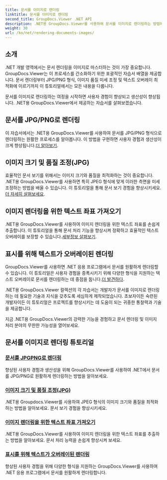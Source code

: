 ```yaml
---
title: 문서를 이미지로 렌더링
linktitle: 문서를 이미지로 렌더링
second_title: GroupDocs.Viewer .NET API
description: .NET용 GroupDocs.Viewer를 사용하여 문서를 이미지로 렌더링하는 방법에 대한 자습서를 살펴보세요. 이미지 품질을 최적화하고, 텍스트 좌표를 추출하고, 사용자 경험을 향상시킵니다.
weight: 30
url: /ko/net/rendering-documents-images/
---
```

## 소개

.NET 개발 영역에서는 문서 렌더링을 이미지로 마스터하는 것이 가장 중요합니다. GroupDocs.Viewer는 이 프로세스를 간소화하기 위한 포괄적인 자습서 배열을 제공합니다. 문서 렌더링부터 JPG/PNG 형식, 이미지 품질 미세 조정 및 텍스트 오버레이 최적화에 이르기까지 이 튜토리얼에서는 모든 내용을 다룹니다.

문서를 이미지로 렌더링하는 여정을 시작하면 사용자 경험이 향상되고 생산성이 향상됩니다. .NET용 GroupDocs.Viewer에서 제공하는 자습서를 살펴보겠습니다.

## 문서를 JPG/PNG로 렌더링
 이 자습서에서는 .NET용 GroupDocs.Viewer를 사용하여 문서를 JPG/PNG 형식으로 렌더링하는 원활한 프로세스를 알아봅니다. 이 방법을 구현하면 사용자 경험과 생산성이 크게 향상됩니다.[더 알아보기](./render-jpg-png/).

## 이미지 크기 및 품질 조정(JPG)
 효율적인 문서 보기를 위해서는 이미지 크기와 품질을 최적화하는 것이 중요합니다. .NET용 GroupDocs.Viewer를 사용하면 특히 JPEG 형식에 맞게 이러한 측면을 미세 조정하는 방법을 배울 수 있습니다. 이 튜토리얼을 통해 문서 보기 경험을 향상시키세요.[더 자세히 살펴보세요](./adjust-image-size-and-quality-jpg/).

## 이미지 렌더링을 위한 텍스트 좌표 가져오기
.NET용 GroupDocs.Viewer를 사용하여 이미지 렌더링을 위한 텍스트 좌표를 손쉽게 추출합니다. 이 튜토리얼을 통해 문서 처리 기능을 향상시켜 정확하고 효율적인 텍스트 오버레이를 보장할 수 있습니다.[세부정보 살펴보기](./get-text-coordinates-image/).

## 표시를 위해 텍스트가 오버레이된 렌더링
 GroupDocs.Viewer를 사용하면 .NET 응용 프로그램에서 문서를 원활하게 렌더링할 수 있습니다. 이 튜토리얼은 사용자 경험을 증폭시키기 위해 다양한 형식을 지원하는 텍스트 오버레이로 문서를 렌더링하는 데 중점을 둡니다.[더 발견하다](./render-with-text-overlay/).

.NET용 GroupDocs.Viewer 컬렉션의 각 자습서는 개발자가 문서를 이미지로 렌더링하는 데 필요한 기술과 지식을 갖추도록 세심하게 제작되었습니다. 초보자이든 숙련된 개발자이든 이 튜토리얼은 프로젝트를 향상시키는 데 도움이 되는 귀중한 통찰력과 기술을 제공합니다.

지금 .NET용 GroupDocs.Viewer의 강력한 기능을 경험하고 문서 렌더링 및 이미지 처리 분야의 무한한 가능성을 열어보세요.

## 문서를 이미지로 렌더링 튜토리얼
### [문서를 JPGPNG로 렌더링](./render-jpg-png/)
향상된 사용자 경험과 생산성을 위해 GroupDocs.Viewer를 사용하여 .NET에서 문서를 JPG/PNG로 원활하게 렌더링하는 방법을 알아보세요.
### [이미지 크기 및 품질 조정(JPG)](./adjust-image-size-and-quality-jpg/)
.NET용 Groupdocs.Viewer를 사용하여 JPEG 형식의 이미지 크기와 품질을 최적화하는 방법을 알아보세요. 문서 보기 경험을 향상시키세요.
### [이미지 렌더링을 위한 텍스트 좌표 가져오기](./get-text-coordinates-image/)
.NET용 GroupDocs.Viewer를 사용하여 이미지 렌더링을 위한 텍스트 좌표를 추출하는 방법을 알아보세요. 문서 처리 능력을 손쉽게 향상시켜 보세요.
### [표시를 위해 텍스트가 오버레이된 렌더링](./render-with-text-overlay/)
향상된 사용자 경험을 위해 다양한 형식을 지원하는 GroupDocs.Viewer를 사용하여 .NET 응용 프로그램에서 문서를 원활하게 렌더링합니다.